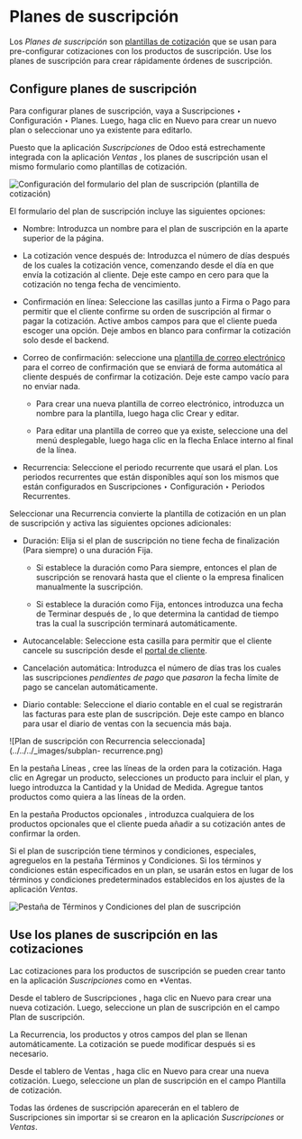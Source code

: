 # Planes de suscripción

Los _Planes de suscripción_ son [plantillas de
cotización](../sales/send_quotations/quote_template.html) que se usan para
pre-configurar cotizaciones con los productos de suscripción. Use los planes
de suscripción para crear rápidamente órdenes de suscripción.

## Configure planes de suscripción

Para configurar planes de suscripción, vaya a Suscripciones ‣ Configuración ‣
Planes. Luego, haga clic en Nuevo para crear un nuevo plan o seleccionar uno
ya existente para editarlo.

Puesto que la aplicación _Suscripciones_ de Odoo está estrechamente integrada
con la aplicación _Ventas_ , los planes de suscripción usan el mismo
formulario como plantillas de cotización.

![Configuración del formulario del plan de suscripción \(plantilla de
cotización\) ](../../../_images/subplan-quotation-template.png)

El formulario del plan de suscripción incluye las siguientes opciones:

  * Nombre: Introduzca un nombre para el plan de suscripción en la aparte superior de la página.

  * La cotización vence después de: Introduzca el número de días después de los cuales la cotización vence, comenzando desde el día en que envía la cotización al cliente. Deje este campo en cero para que la cotización no tenga fecha de vencimiento.

  * Confirmación en línea: Seleccione las casillas junto a Firma o Pago para permitir que el cliente confirme su orden de suscripción al firmar o pagar la cotización. Active ambos campos para que el cliente pueda escoger una opción. Deje ambos en blanco para confirmar la cotización solo desde el backend.

  * Correo de confirmación: seleccione una [plantilla de correo electrónico](../../general/companies/email_template.html) para el correo de confirmación que se enviará de forma automática al cliente después de confirmar la cotización. Deje este campo vacío para no enviar nada.

    * Para crear una nueva plantilla de correo electrónico, introduzca un nombre para la plantilla, luego haga clic Crear y editar.

    * Para editar una plantilla de correo que ya existe, seleccione una del menú desplegable, luego haga clic en la flecha Enlace interno al final de la línea.

  * Recurrencia: Seleccione el periodo recurrente que usará el plan. Los periodos recurrentes que están disponibles aquí son los mismos que están configurados en Suscripciones ‣ Configuración ‣ Periodos Recurrentes.

Seleccionar una Recurrencia convierte la plantilla de cotización en un plan de
suscripción y activa las siguientes opciones adicionales:

  * Duración: Elija si el plan de suscripción no tiene fecha de finalización (Para siempre) o una duración Fija.

    * Si establece la duración como Para siempre, entonces el plan de suscripción se renovará hasta que el cliente o la empresa finalicen manualmente la suscripción.

    * Si establece la duración como Fija, entonces introduzca una fecha de Terminar después de , lo que determina la cantidad de tiempo tras la cual la suscripción terminará automáticamente.

  * Autocancelable: Seleccione esta casilla para permitir que el cliente cancele su suscripción desde el [portal de cliente](../../websites/ecommerce/ecommerce_management/customer_accounts.html).

  * Cancelación automática: Introduzca el número de días tras los cuales las suscripciones _pendientes de pago_ que _pasaron_ la fecha límite de pago se cancelan automáticamente.

  * Diario contable: Seleccione el diario contable en el cual se registrarán las facturas para este plan de suscripción. Deje este campo en blanco para usar el diario de ventas con la secuencia más baja.

![Plan de suscripción con Recurrencia seleccionada](../../../_images/subplan-
recurrence.png)

En la pestaña Líneas , cree las líneas de la orden para la cotización. Haga
clic en Agregar un producto, selecciones un producto para incluir el plan, y
luego introduzca la Cantidad y la Unidad de Medida. Agregue tantos productos
como quiera a las líneas de la orden.

En la pestaña Productos opcionales , introduzca cualquiera de los productos
opcionales que el cliente pueda añadir a su cotización antes de confirmar la
orden.

Si el plan de suscripción tiene términos y condiciones, especiales, agreguelos
en la pestaña Términos y Condiciones. Si los términos y condiciones están
especificados en un plan, se usarán estos en lugar de los términos y
condiciones predeterminados establecidos en los ajustes de la aplicación
_Ventas_.

![Pestaña de Términos y Condiciones del plan de suscripción
](../../../_images/subplan-terms-conditions.png)

## Use los planes de suscripción en las cotizaciones

Lac cotizaciones para los productos de suscripción se pueden crear tanto en la
aplicación _Suscripciones_ como en *Ventas.

Desde el tablero de Suscripciones , haga clic en Nuevo para crear una nueva
cotización. Luego, seleccione un plan de suscripción en el campo Plan de
suscripción.

La Recurrencia, los productos y otros campos del plan se llenan
automáticamente. La cotización se puede modificar después si es necesario.

Desde el tablero de Ventas , haga clic en Nuevo para crear una nueva
cotización. Luego, seleccione un plan de suscripción en el campo Plantilla de
cotización.

Todas las órdenes de suscripción aparecerán en el tablero de Suscripciones sin
importar si se crearon en la aplicación _Suscripciones_ or _Ventas_.

